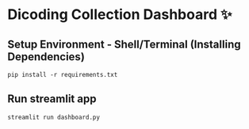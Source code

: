 # Dicoding Collection Dashboard ✨

## Setup Environment - Shell/Terminal (Installing Dependencies)
```
pip install -r requirements.txt
```

## Run streamlit app
```
streamlit run dashboard.py
```
